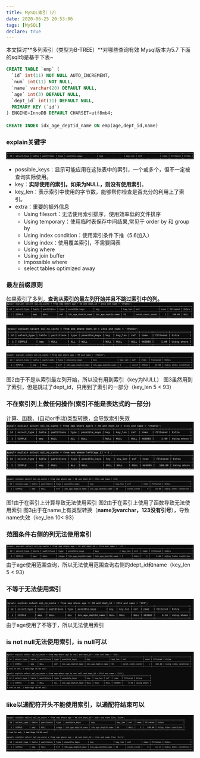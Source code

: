 ```yaml
---
title: MySQL索引（2）
date: 2020-06-25 20:53:06
tags: [MySQL]
declare: true
---
```

本文探讨**多列索引（类型为B-TREE）**对哪些查询有效
Mysql版本为5.7 
下面的sql均是基于下表~
```sql
CREATE TABLE `emp` (
  `id` int(11) NOT NULL AUTO_INCREMENT,
  `num` int(11) NOT NULL,
  `name` varchar(20) DEFAULT NULL,
  `age` int(3) DEFAULT NULL,
  `dept_id` int(11) DEFAULT NULL,
  PRIMARY KEY (`id`)
) ENGINE=InnoDB DEFAULT CHARSET=utf8mb4;

CREATE INDEX idx_age_deptid_name ON emp(age,dept_id,name)
```
### explain关键字

 ![avatar](/images/index/explain.png)

+ possible_keys：显示可能应用在这张表中的索引，一个或多个，但不一定被查询实际使用。
+ key：**实际使用的索引。如果为NULL，则没有使用索引**。
+ key_len：表示索引中使用的字节数，能够帮你检查是否充分的利用上了索引。
+ extra：重要的额外信息
    * Using filesort：无法使用索引排序，使用效率低的文件排序
    * Using temporary：使用临时表保存中间结果,常见于 order by 和 group by
    * Using index condition：使用索引条件下推（5.6加入）
    * Using index：使用覆盖索引，不需要回表
    * Using where
    * Using join buffer
    * impossible where
    * select tables optimized away

### 最左前缀原则
如果索引了多列，**查询从索引的最左列开始并且不跳过索引中的列。**
![avatar](/images/index/left1.png)

![avatar](/images/index/left2.png)

![avatar](/images/index/left3.png)

图2由于不是从索引最左列开始，所以没有用到索引（key为NULL）
图3虽然用到了索引，但是跳过了dept_id，只用到了索引的一部分（key_len 5 < 93）

### 不在索引列上做任何操作(索引不能是表达式的一部分)
计算、函数、(自动or手动)类型转换，会导致索引失效
![avatar](/images/index/oper1.png)

![avatar](/images/index/oper2.png)

![avatar](/images/index/oper3.png)

图1由于在索引上计算导致无法使用索引
图2由于在索引上使用了函数导致无法使用索引
图3由于在name上有类型转换（**name为varchar，123没有引号**），导致name失效（key_len 10< 93）

### 范围条件右侧的列无法使用索引
![avatar](/images/index/range.png)
由于age使用范围查询，所以无法使用范围查询右侧的dept_id和name（key_len 5 < 93）

### 不等于无法使用索引
![avatar](/images/index/notequal.png)
由于age使用了不等于，所以无法使用索引

### is not null无法使用索引，is null可以
![avatar](/images/index/isnotnull.png)

### like以通配符开头不能使用索引，以通配符结束可以
![avatar](/images/index/like.png)
